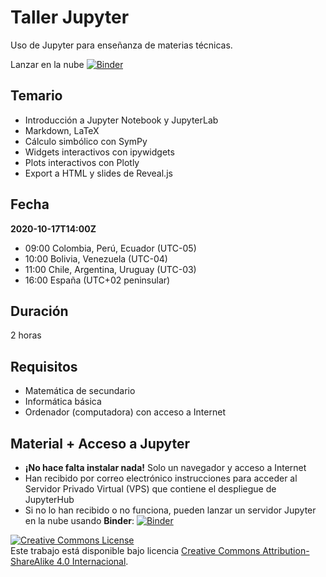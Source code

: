# Taller Jupyter

Uso de Jupyter para enseñanza de materias técnicas.

Lanzar en la nube [![Binder](https://mybinder.org/badge_logo.svg)](https://mybinder.org/v2/gh/astrojuanlu/taller-jupyter/master)

## Temario

- Introducción a Jupyter Notebook y JupyterLab
- Markdown, LaTeX
- Cálculo simbólico con SymPy
- Widgets interactivos con ipywidgets
- Plots interactivos con Plotly
- Export a HTML y slides de Reveal.js

## Fecha

**2020-10-17T14:00Z**

- 09:00 Colombia, Perú, Ecuador (UTC-05)
- 10:00 Bolivia, Venezuela (UTC-04)
- 11:00 Chile, Argentina, Uruguay (UTC-03)
- 16:00 España (UTC+02 peninsular)

## Duración

2 horas

## Requisitos

- Matemática de secundario
- Informática básica
- Ordenador (computadora) con acceso a Internet

## Material + Acceso a Jupyter

- **¡No hace falta instalar nada!** Solo un navegador y acceso a Internet
- Han recibido por correo electrónico instrucciones para acceder al Servidor Privado Virtual (VPS) que contiene el despliegue de JupyterHub
- Si no lo han recibido o no funciona, pueden lanzar un servidor Jupyter en la nube usando **Binder**: [![Binder](https://mybinder.org/badge_logo.svg)](https://mybinder.org/v2/gh/astrojuanlu/taller-jupyter/master)


<a rel="license" href="http://creativecommons.org/licenses/by-sa/4.0/"><img alt="Creative Commons License" style="border-width:0" src="https://i.creativecommons.org/l/by-sa/4.0/80x15.png" /></a><br />Este trabajo está disponible bajo licencia <a rel="license" href="http://creativecommons.org/licenses/by-sa/4.0/">Creative Commons Attribution-ShareAlike 4.0 Internacional</a>.
